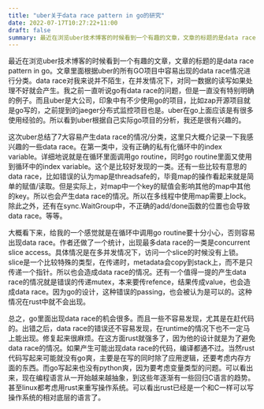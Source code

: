 ```yaml
---
title: "uber关于data race pattern in go的研究"
date: 2022-07-17T10:27:22+11:00
draft: false
summary: 最近在浏览uber技术博客的时候看到一个有趣的文章，文章的标题的是data race pattern in go。文章里面根据uber的所有GO项目中容易出现的data race情况进行分类。data race对我来说并不陌生，在并发情况下，对同一数据的读写如果处理不好就会产生。我之前一直听说go有data race的问题，但是一直没有特别明确的例子。而且uber是大公司，印象中有不少使用go的项目，比如zap开源项目就是go写的，之前提到的jaeger分布式监控项目也是。uber在go上面应该是有很多使用经验的。所以看到uber根据自己实际go项目的分析，我还是很有兴趣的。
---
```


最近在浏览uber技术博客的时候看到一个有趣的文章，文章的标题的是data race pattern in go。文章里面根据uber的所有GO项目中容易出现的data race情况进行分类。data race对我来说并不陌生，在并发情况下，对同一数据的读写如果处理不好就会产生。我之前一直听说go有data race的问题，但是一直没有特别明确的例子。而且uber是大公司，印象中有不少使用go的项目，比如zap开源项目就是go写的，之前提到的jaeger分布式监控项目也是。uber在go上面应该是有很多使用经验的。所以看到uber根据自己实际go项目的分析，我还是很有兴趣的。

这次uber总结了7大容易产生data race的情况/分类，这里只大概介记录一下我感兴趣的一些data race。在第一类中，没有正确的私有化循环中的index variable。详细地说就是在循环里面调用go routine，同时go routine里面又使用到循环中的index variable。这个是比较好发现的一类。还有一些比较有意思的data race，比如错误的认为map是threadsafe的，毕竟map的操作看起来就是简单的赋值/读取。但是实际上，对map中一个key的赋值会影响其他的map中其他的key。所以也会产生data race的情况。所以在多线程中使用map需要上lock。除此之外，还有在sync.WaitGroup中，不正确的add/done函数的位置也会导致data race。等等。

大概看下来，给我的一个感觉就是在循环中调用go routine要十分小心，否则容易出现data race。作者还做了一个统计，出现最多data race的一类是concurrent slice access。具体情况是在多并发情况下，访问一个slice的时候没有上锁。slice是一个比较特殊的类型，在传递时，metadata会copy到stack上，而不是只传递一个指针。所以也会造成data race的情况。还有一个值得一提的产生data race的情况就是错误的传递mutex，本来要传refence，结果传成value，也会造成data race。因为go的设计，这种错误的passing，也会被认为是可以的。这种情况在rust中就不会出现。

总之，go里面出现data race的机会很多。而且一些不容易发现，尤其是在赶代码的。出错之后，data race的错误还不容易发现，在runtime的情况下也不一定马上能出现。修复起来很麻烦。在这方面rust就强多了，因为他的设计就是为了避免data race的情况。如果产生可能出现data race的代码，编译都通不过。当然rust代码写起来可能就没有go爽，主要是在写的同时除了应用逻辑，还要考虑内存方面的东西。而go写起来也没有python爽，因为要考虑变量类型的问题。可以看出来，现在编程语言从一开始越来越抽象，到这些年逐渐有一些回归C语言的趋势。甚至linux都考虑用rust来重写操作系统。可以看出rust已经是一个和C一样可以写操作系统的相对底层的语言了。